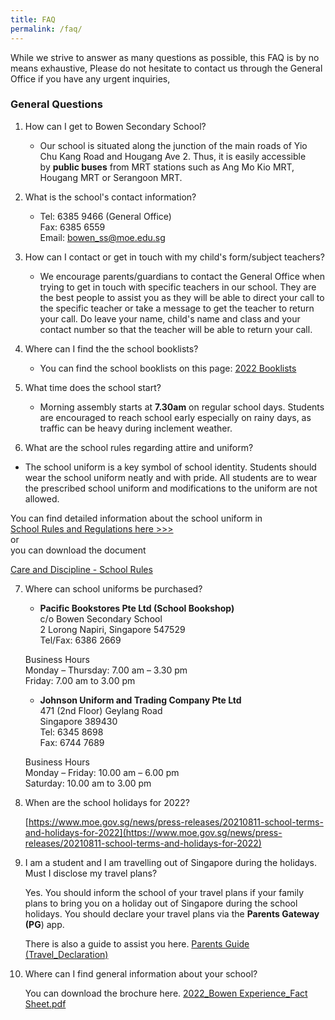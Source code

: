 ```yaml
---
title: FAQ
permalink: /faq/
---
```

While we strive to answer as many questions as possible, this FAQ is by no means exhaustive, Please do not hesitate to contact us through the General Office if you have any urgent inquiries,

### General Questions

1. How can I get to Bowen Secondary School?
	* Our school is situated along the junction of the main roads of Yio Chu Kang Road and Hougang Ave 2. Thus, it is easily accessible by **public buses** from MRT stations such as Ang Mo Kio MRT, Hougang MRT or Serangoon MRT.

2. What is the school's contact information?
	* Tel: 6385 9466 (General Office)  <br>
Fax: 6385 6559   <br>
Email: [bowen\_ss@moe.edu.sg](mailto:bowen_ss@moe.edu.sg)

3. How can I contact or get in touch with my child's form/subject teachers?
	* We encourage parents/guardians to contact the General Office when trying to get in touch with specific teachers in our school. They are the best people to assist you as they will be able to direct your call to the specific teacher or take a message to get the teacher to return your call. Do leave your name, child's name and class and your contact number so that the teacher will be able to return your call.

4. Where can I find the the school booklists?
	* You can find the school booklists on this page: [2022 Booklists](https://moe-bowensec-staging.netlify.app/school-information/Level-Matters/2022-booklists)

5. What time does the school start?
	* Morning assembly starts at **7.30am** on regular school days. Students are encouraged to reach school early especially on rainy days, as traffic can be heavy during inclement weather.

6. What are the school rules regarding attire and uniform?
* The school uniform is a key symbol of school identity. Students should wear the school uniform neatly and with pride. All students are to wear the prescribed school uniform and modifications to the uniform are not allowed.

You can find detailed information about the school uniform in   
[School Rules and Regulations here >>>](https://moe-bowensec-staging.netlify.app/school-information/school-matters/care-and-discipline)  
or  
you can download the document

[Care and Discipline - School Rules](/files/Discipline%20and%20Rules%20website%20updated%20as%20of%2019th%20January%202022.pdf)

7. Where can school uniforms be purchased?
	*  **Pacific Bookstores Pte Ltd (School Bookshop)**  <br>
    c/o Bowen Secondary School  <br>
    2 Lorong Napiri, Singapore 547529  <br>
    Tel/Fax: 6386 2669  
      
	  Business Hours  <br>
    Monday – Thursday: 7.00 am – 3.30 pm  <br>
    Friday: 7.00 am to 3.00 pm  <br>
      
    *  **Johnson Uniform and Trading Company Pte Ltd**  
    471 (2nd Floor) Geylang Road  <br>
    Singapore 389430  <br>
    Tel: 6345 8698  <br>
    Fax: 6744 7689  
      
    Business Hours  <br>
    Monday – Friday: 10.00 am – 6.00 pm  <br>
    Saturday: 10.00 am to 3.00 pm

8. When are the school holidays for 2022?<br>

	[https://www.moe.gov.sg/news/press-releases/20210811-school-terms-and-holidays-for-2022](https://www.moe.gov.sg/news/press-releases/20210811-school-terms-and-holidays-for-2022)
	
9. I am a student and I am travelling out of Singapore during the holidays. Must I disclose my travel plans?

	Yes. You should inform the school of your travel plans if your family plans to bring you on a holiday out of Singapore during the school holidays. You should declare your travel plans via the **Parents Gateway (PG**) app.
	
	There is also a guide to assist you here. [Parents Guide (Travel\_Declaration)](/files/Parents_Guide_for_PG_Travel_Declaration_Update_Particulars_-_15_May_2019.pdf)
	
10. Where can I find general information about your school?

	You can download the brochure here.
	[2022_Bowen Experience_Fact Sheet.pdf](/files/2022_Bowen%20Experience_Fact%20Sheet.pdf)